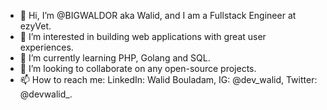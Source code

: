 - 👋 Hi, I’m @BIGWALDOR aka Walid, and I am a Fullstack Engineer at ezyVet.
- 👀 I’m interested in building web applications with great user experiences.
- 🌱 I’m currently learning PHP, Golang and SQL.
- 💞️ I’m looking to collaborate on any open-source projects.
- 📫 How to reach me: LinkedIn: Walid Bouladam, IG: @dev_walid, Twitter: @devwalid_.

<!---
BIGWALDOR/BIGWALDOR is a ✨ special ✨ repository because its `README.md` (this file) appears on your GitHub profile.
You can click the Preview link to take a look at your changes.
--->

